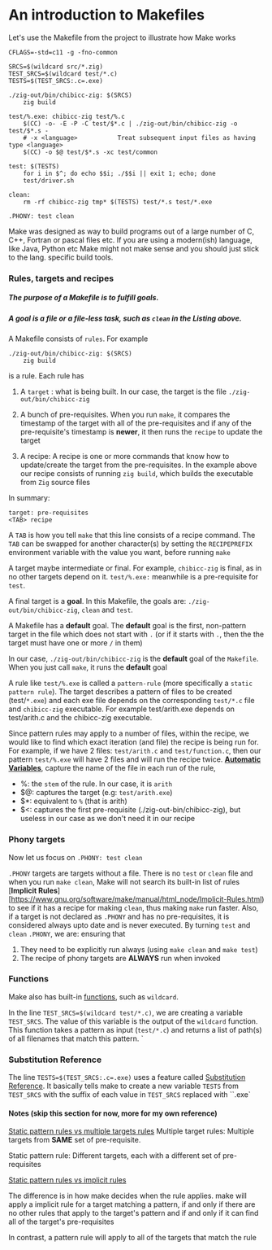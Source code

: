 # An introduction to Makefiles
Let's use the Makefile from the project to illustrate how Make works
```
CFLAGS=-std=c11 -g -fno-common

SRCS=$(wildcard src/*.zig)
TEST_SRCS=$(wildcard test/*.c)
TESTS=$(TEST_SRCS:.c=.exe)

./zig-out/bin/chibicc-zig: $(SRCS)
	zig build	

test/%.exe: chibicc-zig test/%.c
	$(CC) -o- -E -P -C test/$*.c | ./zig-out/bin/chibicc-zig -o test/$*.s -
	# -x <language>           Treat subsequent input files as having type <language>
	$(CC) -o $@ test/$*.s -xc test/common

test: $(TESTS)
	for i in $^; do echo $$i; ./$$i || exit 1; echo; done
	test/driver.sh

clean:
	rm -rf chibicc-zig tmp* $(TESTS) test/*.s test/*.exe

.PHONY: test clean
```

Make was designed as way to build programs out of a large number of C, C++, Fortran
or pascal files etc. If you are using a modern(ish) language, like Java, Python etc
Make might not make sense and you should just stick to the lang. specific build tools.

### Rules, targets and recipes
##### The purpose of a Makefile is to fulfill goals. 
##### A goal is a file or a file-less task, such as `clean` in the Listing above.

A Makefile consists of `rules`. 
For example
```
./zig-out/bin/chibicc-zig: $(SRCS)
    zig build
```
is a rule. Each rule has 

1. A `target` : what is being built. In our case, the target is the file `./zig-out/bin/chibicc-zig`

2. A bunch of pre-requisites. When you run `make`, it compares the timestamp of the target with all of the pre-requisites and if any of the pre-requisite's timestamp is **newer**, it then runs the `recipe` to update the target
3. A recipe: A recipe is one or more commands that know how to update/create the target from the pre-requisites. In the example above our recipe consists of running `zig build`, which builds the executable from `Zig` source files

In summary:
```
target: pre-requisites
<TAB> recipe
```
A `TAB` is how you tell `make` that this line consists of a recipe command. The `TAB` can be swapped for another character(s) by setting the `RECIPEPREFIX` environment variable with the value you want, before running `make`

A target maybe intermediate or final. For example, `chibicc-zig` is final, as in no other targets depend on it. `test/%.exe:` meanwhile is a pre-requisite for `test`. 

A final target is a **goal**. In this Makefile, the goals are: `./zig-out/bin/chibicc-zig`, `clean` and `test`.

A Makefile has a **default** goal. The **default** goal is the first, non-pattern target in the file which does not start with `.` (or if it starts with `.`, then the the target must have one or more `/` in them)

In our case, `./zig-out/bin/chibicc-zig` is the **default** goal of the `Makefile`. When you just call `make`, it runs the **default** goal

A rule like `test/%.exe` is called a `pattern-rule` (more specifically a `static pattern rule`). The target describes a pattern of files to be created (test/`*.exe`) and each exe file depends on the corresponding `test/*.c` file and `chibicc-zig` executable. For example test/arith.exe depends on test/arith.c and the chibicc-zig executable. 


Since pattern rules may apply to a number of files, within the recipe, we would like to find which exact iteration (and file) the recipe is being run for. For example, if we have 2 files: `test/arith.c` and `test/function.c`, then our pattern `test/%.exe` will have 2 files and will run the recipe twice. 
[**Automatic Variables**](https://www.gnu.org/software/make/manual/html_node/Automatic-Variables.html#Automatic-Variables), capture the name of the file in each run of the rule, 

- %: the `stem` of the rule. In our case, it is `arith`
- $@: captures the target (e.g: `test/arith.exe`)
- $*: equivalent to `%` (that is arith)
- $<: captures the first pre-requisite (./zig-out-bin/chibicc-zig), but useless in our case as we don't need it in our recipe

### Phony targets
Now let us focus on `.PHONY: test clean`

`.PHONY` targets are targets without a file. There is no `test` or `clean` file and when you run `make clean`, Make will not search its built-in list of rules [**Implicit Rules**][https://www.gnu.org/software/make/manual/html_node/Implicit-Rules.html) to see if it has a recipe for making `clean`, thus making `make` run faster. 
Also, if a target is not declared as `.PHONY` and has no pre-requisites, it is considered always upto date and is never executed. By turning `test` and `clean` `.PHONY`, we are:  ensuring that 
1. They need to be explicitly run always (using `make clean` and `make test`)
2. The recipe of phony targets are **ALWAYS** run when invoked


### Functions
Make also has built-in [functions](https://www.gnu.org/software/make/manual/html_node/Functions.html), such as `wildcard`.


In the line `TEST_SRCS=$(wildcard test/*.c)`, we are creating a variable `TEST_SRCS`. The value of this variable is the output of the `wildcard` function. This function takes a pattern as input (`test/*.c`) and returns a list of path(s) of all filenames that match this pattern.
`
### Substitution Reference
The line `TESTS=$(TEST_SRCS:.c=.exe)` uses a feature called [Substitution Reference](https://www.gnu.org/software/make/manual/html_node/Substitution-Refs.html). It basically tells make to create a new variable `TESTS` from `TEST_SRCS` with the suffix of each value in `TEST_SRCS` replaced with ``.exe` 
#### Notes (skip this section for now, more for my own reference)
[Static pattern rules vs multiple targets rules](https://www.gnu.org/software/make/manual/html_node/Static-Pattern.html)
Multiple target rules: Multiple targets from **SAME** set of pre-requisite.

Static pattern rule: Different targets, each with a different set of pre-requisites

[Static pattern rules vs implicit rules](https://www.gnu.org/software/make/manual/html_node/Static-versus-Implicit.html)

The difference is in how make decides when the rule applies.
make will apply a implicit rule for a target matching a pattern, if and only if there are no other rules that apply to the target's pattern and if and only if it can find all of the target's pre-requisites

In contrast, a pattern rule will apply to all of the targets that match the rule


